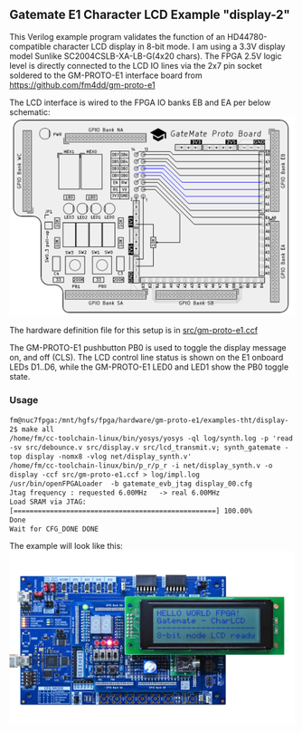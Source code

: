 ## Gatemate E1 Character LCD Example "display-2"

This Verilog example program validates the function of an HD44780-compatible character LCD display in 8-bit mode. I am using a 3.3V display model Sunlike SC2004CSLB-XA-LB-G(4x20 chars). The FPGA 2.5V logic level is directly connected to the LCD IO lines via the 2x7 pin socket soldered to the GM-PROTO-E1 interface board from https://github.com/fm4dd/gm-proto-e1

The LCD interface is wired to the FPGA IO banks EB and EA per below schematic:
<img src=../display/charlcd-schematic.png width="800px">

The hardware definition file for this setup is in [src/gm-proto-e1.ccf](src/gm-proto-e1.ccf)

The GM-PROTO-E1 pushbutton PB0 is used to toggle the display message on, and off (CLS). The LCD control line status is shown on the E1 onboard LEDs D1..D6, while the GM-PROTO-E1 LED0 and LED1 show the PB0 toggle state.

### Usage

```
fm@nuc7fpga:/mnt/hgfs/fpga/hardware/gm-proto-e1/examples-tht/display-2$ make all
/home/fm/cc-toolchain-linux/bin/yosys/yosys -ql log/synth.log -p 'read -sv src/debounce.v src/display.v src/lcd_transmit.v; synth_gatemate -top display -nomx8 -vlog net/display_synth.v'
/home/fm/cc-toolchain-linux/bin/p_r/p_r -i net/display_synth.v -o display -ccf src/gm-proto-e1.ccf > log/impl.log
/usr/bin/openFPGALoader  -b gatemate_evb_jtag display_00.cfg
Jtag frequency : requested 6.00MHz   -> real 6.00MHz  
Load SRAM via JTAG: [==================================================] 100.00%
Done
Wait for CFG_DONE DONE
```

The example will look like this:
<img src=./charlcd-demo.jpg width="640px">

